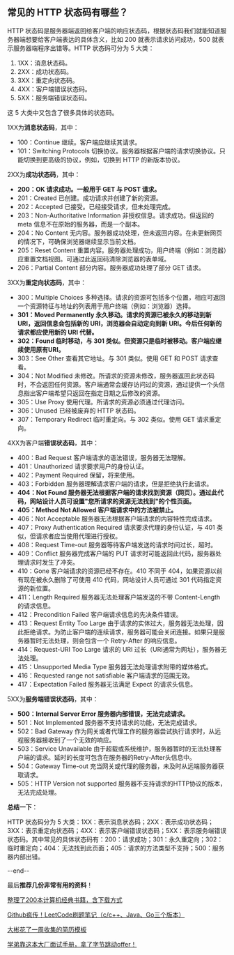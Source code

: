 ## 常见的 HTTP 状态码有哪些？

HTTP 状态码是服务器端返回给客户端的响应状态码，根据状态码我们就能知道服务器端想要给客户端表达的具体含义，比如 200 就表示请求访问成功，500 就表示服务器端程序出错等。HTTP 状态码可分为 5 大类：

1. 1XX：消息状态码。
2. 2XX：成功状态码。
3. 3XX：重定向状态码。
4. 4XX：客户端错误状态码。
5. 5XX：服务端错误状态码。

这 5 大类中又包含了很多具体的状态码。

1XX为**消息状态码**，其中：

- 100：Continue 继续。客户端应继续其请求。
- 101：Switching Protocols 切换协议。服务器根据客户端的请求切换协议。只能切换到更高级的协议，例如，切换到 HTTP 的新版本协议。

2XX为**成功状态码**，其中：

- **200：OK 请求成功。一般用于 GET 与 POST 请求。**
- 201：Created 已创建。成功请求并创建了新的资源。
- 202：Accepted 已接受。已经接受请求，但未处理完成。
- 203：Non-Authoritative Information   非授权信息。请求成功。但返回的 meta 信息不在原始的服务器，而是一个副本。
- 204：No Content 无内容。服务器成功处理，但未返回内容。在未更新网页的情况下，可确保浏览器继续显示当前文档。
- 205：Reset Content   重置内容。服务器处理成功，用户终端（例如：浏览器）应重置文档视图。可通过此返回码清除浏览器的表单域。
- 206：Partial Content   部分内容。服务器成功处理了部分 GET 请求。

3XX为**重定向状态码**，其中：

- 300：Multiple Choices 多种选择。请求的资源可包括多个位置，相应可返回一个资源特征与地址的列表用于用户终端（例如：浏览器）选择。
- **301：Moved Permanently 永久移动。请求的资源已被永久的移动到新 URI，返回信息会包括新的 URI，浏览器会自动定向到新 URI。今后任何新的请求都应使用新的 URI 代替。**
- **302：Found 临时移动，与 301 类似。但资源只是临时被移动。客户端应继续使用原有URI。**
- 303：See Other   查看其它地址。与 301 类似。使用 GET 和 POST 请求查看。
- 304：Not Modified   未修改。所请求的资源未修改，服务器返回此状态码时，不会返回任何资源。客户端通常会缓存访问过的资源，通过提供一个头信息指出客户端希望只返回在指定日期之后修改的资源。
- 305：Use Proxy   使用代理。所请求的资源必须通过代理访问。
- 306：Unused 已经被废弃的 HTTP 状态码。
- 307：Temporary Redirect 临时重定向。与 302 类似。使用 GET 请求重定向。

4XX为客户端**错误状态码**，其中：

- 400：Bad Request 客户端请求的语法错误，服务器无法理解。
- 401：Unauthorized 请求要求用户的身份认证。
- 402：Payment Required   保留，将来使用。
- 403：Forbidden   服务器理解请求客户端的请求，但是拒绝执行此请求。
- **404：Not Found 服务器无法根据客户端的请求找到资源（网页）。通过此代码，网站设计人员可设置"您所请求的资源无法找到"的个性页面。**
- **405：Method Not Allowed 客户端请求中的方法被禁止。**
- 406：Not Acceptable 服务器无法根据客户端请求的内容特性完成请求。
- 407：Proxy Authentication Required 请求要求代理的身份认证，与 401 类似，但请求者应当使用代理进行授权。
- 408：Request Time-out 服务器等待客户端发送的请求时间过长，超时。
- 409：Conflict 服务器完成客户端的 PUT 请求时可能返回此代码，服务器处理请求时发生了冲突。
- 410：Gone 客户端请求的资源已经不存在。410 不同于 404，如果资源以前有现在被永久删除了可使用 410 代码，网站设计人员可通过 301 代码指定资源的新位置。
- 411：Length Required 服务器无法处理客户端发送的不带 Content-Length 的请求信息。
- 412：Precondition Failed 客户端请求信息的先决条件错误。
- 413：Request Entity Too Large 由于请求的实体过大，服务器无法处理，因此拒绝请求。为防止客户端的连续请求，服务器可能会关闭连接。如果只是服务器暂时无法处理，则会包含一个 Retry-After 的响应信息。
- 414：Request-URI Too Large   请求的 URI 过长（URI通常为网址），服务器无法处理。
- 415：Unsupported Media Type   服务器无法处理请求附带的媒体格式。
- 416：Requested range not satisfiable   客户端请求的范围无效。
- 417：Expectation Failed   服务器无法满足 Expect 的请求头信息。

5XX为**服务端错误状态码**，其中：

- **500：Internal Server Error 服务器内部错误，无法完成请求。**
- 501：Not Implemented 服务器不支持请求的功能，无法完成请求。
- 502：Bad Gateway 作为网关或者代理工作的服务器尝试执行请求时，从远程服务器接收到了一个无效的响应。
- 503：Service Unavailable 由于超载或系统维护，服务器暂时的无法处理客户端的请求。延时的长度可包含在服务器的Retry-After头信息中。
- 504：Gateway Time-out 充当网关或代理的服务器，未及时从远端服务器获取请求。
- 505：HTTP Version not supported 服务器不支持请求的HTTP协议的版本，无法完成处理。

**总结一下**：

HTTP 状态码分为 5 大类：1XX：表示消息状态码；2XX：表示成功状态码；3XX：表示重定向状态码；4XX：表示客户端错误状态码；5XX：表示服务端错误状态码。其中常见的具体状态码有：200：请求成功；301：永久重定向；302：临时重定向；404：无法找到此页面；405：请求的方法类型不支持；500：服务器内部出错。



--end--

最后**推荐几份非常有用的资料**！

[整理了200本计算机经典书籍，含下载方式](https://mp.weixin.qq.com/s/ynxpvDkTOdk0pY3S5nStZQ)

[Github疯传！LeetCode刷题笔记（c/c++、Java、Go三个版本）](https://mp.weixin.qq.com/s/3QX1L9fUPAzGVTPrn6tMJQ)

[大彬花了一周收集的简历模板](https://mp.weixin.qq.com/s/JEG11UnWdO_Wi8-Qib89VQ)

[学弟靠这本大厂面试手册，拿了字节跳动offer！](https://mp.weixin.qq.com/s/LVa4H5feXrjZL-DUtQQ0Yg)

